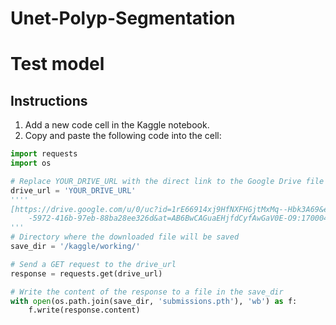 # Unet-Polyp-Segmentation

# Test model

## Instructions

1. Add a new code cell in the Kaggle notebook.
2. Copy and paste the following code into the cell:

```python
import requests
import os

# Replace YOUR_DRIVE_URL with the direct link to the Google Drive file
drive_url = 'YOUR_DRIVE_URL'
''''
[https://drive.google.com/u/0/uc?id=1rE66914xj9HfNXFHGjtMxMq--Hbk3A69&export=download&confirm=t&uuid=2b4102a9\
    -5972-416b-97eb-88ba28ee326d&at=AB6BwCAGuaEHjfdCyfAwGaV0E-O9:1700047389408'](https://drive.google.com/u/0/uc?id=11Nr0q0HbuXdbLhpoTgXImlvzEuW5pyVA&export=download&confirm=t&uuid=dadd5b8e-5340-4d69-ace8-6c1b6d6ea2fc&at=AB6BwCAyKZQsBPE5gapIHUG6JD_D:1700062251798)
'''
# Directory where the downloaded file will be saved
save_dir = '/kaggle/working/'

# Send a GET request to the drive_url
response = requests.get(drive_url)

# Write the content of the response to a file in the save_dir
with open(os.path.join(save_dir, 'submissions.pth'), 'wb') as f:
    f.write(response.content)
